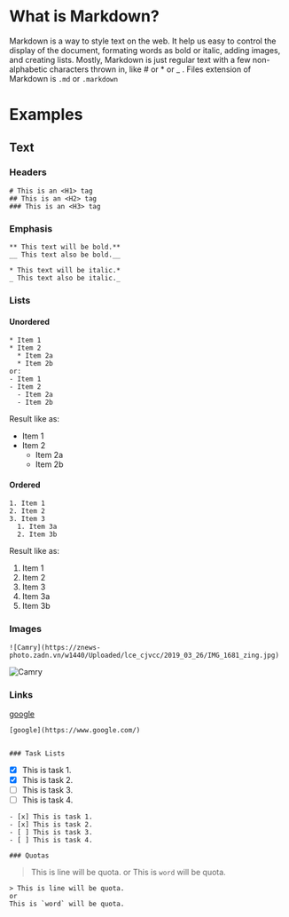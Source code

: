 # What is Markdown?
Markdown is a way to style text on the web. It help us easy to control the display of the document, 
formating words as bold or italic, adding images, and creating lists. Mostly, Markdown is just 
regular text with a few non-alphabetic characters thrown in, like # or * or _ .
Files extension of Markdown is `.md` or `.markdown`

# Examples

## Text

### Headers
```
# This is an <H1> tag
## This is an <H2> tag
### This is an <H3> tag
```

### Emphasis
```
** This text will be bold.**
__ This text also be bold.__

* This text will be italic.*
_ This text also be italic._
```

### Lists
#### Unordered
```
* Item 1
* Item 2
  * Item 2a
  * Item 2b
or:
- Item 1
- Item 2
  - Item 2a
  - Item 2b
```
Result like as:
* Item 1
* Item 2
  * Item 2a
  * Item 2b

#### Ordered
```
1. Item 1
2. Item 2
3. Item 3
  1. Item 3a
  2. Item 3b
```
Result like as:
1. Item 1
2. Item 2
3. Item 3
  1. Item 3a
  2. Item 3b

### Images
```
![Camry](https://znews-photo.zadn.vn/w1440/Uploaded/lce_cjvcc/2019_03_26/IMG_1681_zing.jpg)

```
![Camry](https://znews-photo.zadn.vn/w1440/Uploaded/lce_cjvcc/2019_03_26/IMG_1681_zing.jpg)

### Links
[google](https://www.google.com/)
```
[google](https://www.google.com/)


### Task Lists
```
- [x] This is task 1.
- [x] This is task 2.
- [ ] This is task 3.
- [ ] This is task 4.
```
- [x] This is task 1.
- [x] This is task 2.
- [ ] This is task 3.
- [ ] This is task 4.

### Quotas
```
> This is line will be quota.
or
This is `word` will be quota.
```
> This is line will be quota.
or
This is `word` will be quota.
